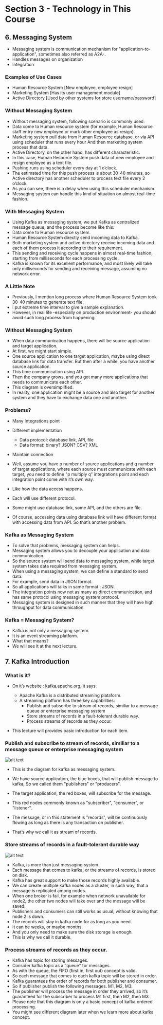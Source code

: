 # Section 3 - Technology in This Course

## 6. Messaging System

- Messaging system is communication mechanism for "application-to-application", sometimes also referred as A2A-.
- Handles messages on organization
- Integration


### Examples of Use Cases

- Human Resource System [New employee, employee resign]
- Marketing System [Has its user management module]
- Active Directory [Used by other systems for store username/password]

### Without Messaging System

- Without messaging system, following scenario is commonly used:
- Data come to Human resource system (for example, Human Resource staff entry new employee or mark other employee as resign).
- Marketing system pull data from Human Resource database, or via API using scheduler that runs every hour And then marketing system process that data.
- Active Directory, on the other hand, has different characteristic.
- In this case, Human Resource System push data of new employee and resign employee as a text file.
- Pushing runs using scheduler every day at 1 o’clock.
- The estimated time for this push process is about 30-40 minutes, so Active directory has another scheduler to process text file every 2 o’clock.
- As you can see, there is a delay when using this scheduler mechanism.
- Messaging system can handle this kind of situation on almost real-time fashion. 
  

### With Messaging System

- Using Kafka as messaging system, we put Kafka as centralized message queue, and the process become like this: 
- Data come to Human resource system.
- Human Resource System directly send incoming data to Kafka.
- Both marketing system and active directory receive incoming data and each of them process it according to their requirement.
- This sending and receiving cycle happens in almost real-time fashion, starting from milliseconds for each processing cycle.
- Kafka is known for its excellent performance, and most likely will take only milliseconds for sending and receiving message, assuming no network error.

### A Little Note

- Previously, I mention long process where Human Resource System took 30-40 minutes to generate text file.
- I put extreme time interval to give a sample explanation.
- However, in real life -especially on production environment- you should avoid such long process from happening.

### Without Messaging System

- When data communication happens, there will be source application and target application.
- At first, we might start simple.
- One source application to one target application, maybe using direct database link for data transfer. But then after a while, you have another source application.
- This time communication using API.
- Then the company grows, and you got many more applications that needs to communicate each other.
- This diagram is oversimplified.
- In reality, one application might be a source and also target for another system and they have to exchange data one and another.


### Problems?

- Many Integrations point
- Different implementation
  - Data protocol: database link, API, file
  - Data format: binary? JSON? CSV? XML
- Maintain connection


- Well, assume you have p number of source applications and q number of target applications, where each source must communicate with each target, you need to define "p multiply q" integrations point and each integration point come with it’s own way.
- Like how the data access happens.
- Each will use different protocol.
- Some might use database link, some API, and the others are file.
- Of course, accessing data using database link will have different format with accessing data from API. So that’s another problem.

### Kafka as Messaging System

- To solve that problems, messaging system can helps.
- Messaging system allows you to decouple your application and data communication.
- So the source system will send data to messaging system, while target system takes data required from messaging system.
- When using a messaging system, we can define a standard to send data.
- For example, send data in JSON format.
- So all applications will talks in same format : JSON.
- The integration points now not as many as direct communication, and has same protocol using messaging system protocol.
- Messaging system is designed in such manner that they will have high throughput for data communication.


### Kafka = Messaging System?

- Kafka is not only a messaging system.
- It is an event streaming platform.
- What that means?
- We will see it at the next lecture.

## 7. Kafka Introduction

### What is it?


- On it’s website : kafka.apache.org, it says:
    - Apache Kafka is a distributed streaming plataform.
    - A streaming platform has three key capabilities:
      - Publish and subscribe to stream of records, similiar to a message queue or enterprise messaging system
      - Store streams of records in a fault-tolerant durable way.
      - Process streams of records as they occur.



- This lecture will provides basic introduction for each item.


### Publish and subscribe to stream of records, similiar to a message queue or enterprise messaging system

![alt text](https://github.com/marodrigues20/udemy_java/blob/main/JavaSpring%26ApacheKafkaBootcamp-BasicToComplete/Sections/Section-03/Publisher_Subscriber.png?raw=true)

- This is the diagram for kafka as messaging system.
- We have source application, the blue boxes, that will publish message to kafka, So we called them "publishers" or "producers".
- The target application, the red boxes, will subscribe for the message.
- This red nodes commonly known as "subscriber", "consumer", or "listener".

- The message, or in this statement is "records", will be continuously flowing as long as there is any transaction on publisher.
- That’s why we call it as stream of records.



### Store streams of records in a fault-tolerant durable way

![alt text](https://github.com/marodrigues20/udemy_java/blob/main/JavaSpring%26ApacheKafkaBootcamp-BasicToComplete/Sections/Section-03/Store_Streams.png?raw=true)


- Kafka, is more than just messaging system.
- Each message that comes to kafka, or the streams of records, is stored on disk.
- Kafka has great support to make those records highly available.
- We can create multiple kafka nodes as a cluster, in such way, that a message is replicated among nodes.
- When one broker is fail, for example when network unavailable for node2, the other two nodes will take over and the message will be saved.
- Publishers and consumers can still works as usual, without knowing that node 2 is down.
- The records will stay in kafka node for as long as you need.
- It can be weeks, or maybe months.
- And you only need to make sure the disk storage is enough.
- This is why we call it durable.


### Process streams of records as they occur.

- Kafka has topic for storing messages.
- Consider kafka topic as a "queue" for messages.
- As with the queue, the FIFO (first in, first out) concept is valid.
- So each message that comes to each kafka topic will be stored in order.
- Kafka guarantees the order of records for both publisher and consumer.
- So if publisher publish the following messages. M1, M2, M3.
- The publisher will process the message in order they arrived, so it’s guaranteed for the subscriber to process M1 first, then M2, then M3.
- Please note that this diagram is only a basic concept of kafka ordered processing.
- You might see different diagram later when we learn more about kafka concept.
